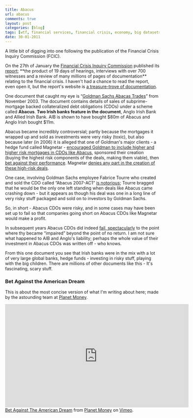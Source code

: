 ```yaml
---
title: Abacus
url: abacus
comments: true
layout: post
categories: [blog]
tags: [wtf, financial services, financial crisis, economy, big datasets, banking crisis]
date: 30-01-2011
---
```

<p class="intro">A little bit of digging into one following the publication of the Financial Crisis Inquiry Commission (FCIC). </p>
On the 27th of January the <a href="http://www.fcic.gov/" title="Financial Crisis Inquiry Commission">Financial Crisis Inquiry Commission</a> published its <a href="http://c0182732.cdn1.cloudfiles.rackspacecloud.com/fcic_final_report_full.pdf" title="report">report</a>; **the product of 19 days of hearings, interviews with over 700 witnesses and a review of many millions of pages of documentation** relating to the financial crisis. I haven't had a chance to read the report, even open it, but the report's website is <a href="http://www.fcic.gov/resource/document-archive" title="a treasure-trove of documentation">a treasure-trove of documentation</a>.

One document that caught my eye is &#8220;<a href="http://www.fcic.gov/documents/view/608" title="Goldman Sachs Abacas Trades">Goldman Sachs Abacas Trades</a>&#8221; from November 2003. The document contains details of sales of subprime-mortgage backed collateralized debt obligations (CDOs) under a scheme called **Abacus**. **Two Irish banks feature in the document**, Anglo Irish Bank and Allied Irish Bank. AIB is shown to have bought $80m of Abacus and Anglo Irish bought $11m. 

Abacus became incredibly controversial; partly because the mortgages it wrapped up and sold as investments were very risky (toxic), but also because later (in 2006) it is alleged that one of Goldman's major clients - a hedge fund called Magnetar - <a href="http://www.propublica.org/blog/item/other-major-banks-did-deals-similar-to-goldmans" title="encouraged Goldman to include higher and higher risk mortgages in the CDOs">encouraged Goldman to include higher and higher risk mortgages in CDOs like Abacus</a>, sponsored their creation (buying the highest risk components of the deals, making them viable), then <a href="http://www.newsweek.com/2010/04/22/goldman-wasn-t-alone.html" title="bet against the performance of the CDO">bet against their performance</a>. Magnetar <a href="http://dealbook.nytimes.com/2010/04/20/magnetar-denies-creating-faulty-c-d-o-s/" title="denies this">denies any part in the creation of these high-risk deals</a>. 

One case, involving Goldman Sachs employee Fabrice Tourre who created and sold the CDO called &#8220;Abacus 2007-AC1&#8221; <a href="http://dealbook.nytimes.com/2010/04/19/fabrice-tourre-fabulous-or-fatally-flawed/" title="is notorious">is notorious</a>; Tourre bragged that he would be the only one left standing when deals like Abacus came crashing down - but it appears as though his deal was one in a long line of very risky stuff packaged and sold on to investors by Goldman Sachs. 

So, in short - Abacus CDOs were risky, and in some cases may have been set up to fail so that companies going short on Abacus CDOs like Magnetar would make a profit. 

In subsequent years Abacus CDOs did indeed <a href="http://findarticles.com/p/articles/mi_m0EIN/is_20091124/ai_n42283996/" title="fail, spectacularly">fail, spectacularly</a> to the point where thy became &#8220;impaired&#8221; beyond the point of no return. I am not sure what happened to AIB and Anglo's liability; perhaps the whole value of their investment in Abacus CDOs was written off - who knows. 

From this one document you see that Irish banks were in the mix with a lot of very large global banks, hedge funds - investing in risky stuff, playing with the big children. There are millions of other documents like this - It's fascinating, scary stuff. 

### Bet Against the American Dream
This is about the most concise version of what I'm writing about here; made by the astounding team at <a href="http://npr.org/money" title="Planet Money">Planet Money</a>.

<iframe src="http://player.vimeo.com/video/10864430?byline=0&amp;portrait=0&amp;color=f0e563" width="599" height="337" frameborder="0"> </iframe><a href="http://vimeo.com/10864430">Bet Against The American Dream</a> from <a href="http://vimeo.com/user3572793">Planet Money</a> on <a href="http://vimeo.com">Vimeo</a>.

